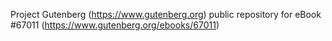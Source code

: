 Project Gutenberg (https://www.gutenberg.org) public repository for
eBook #67011 (https://www.gutenberg.org/ebooks/67011)
